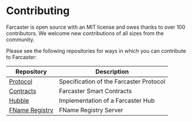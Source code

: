 # Contributing

Farcaster is open source with an MIT license and owes thanks to over 100 contributors. We welcome new contributions of all sizes from the community. 

Please see the following repositories for ways in which you can contribute to Farcaster:


| Repository | Description |
| --- | --- |
| [Protocol](https://github.com/farcasterxyz/protocol) | Specification of the Farcaster Protocol |
| [Contracts](https://github.com/farcasterxyz/contracts) | Farcaster Smart Contracts |
| [Hubble](https://github.com/farcasterxyz/hub-monorepo) | Implementation of a Farcaster Hub |
| [FName Registry](https://github.com/farcasterxyz/fname-registry) | FName Registry Server |